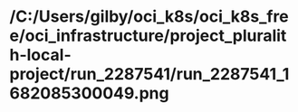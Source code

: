 # /C:/Users/gilby/oci_k8s/oci_k8s_free/oci_infrastructure/project_pluralith-local-project/run_2287541/run_2287541_1682085300049.png

